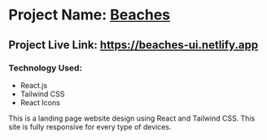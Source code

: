 # Project Name: [Beaches](https://beaches-ui.netlify.app)

## Project Live Link: https://beaches-ui.netlify.app

### Technology Used:
- React.js
- Tailwind CSS
- React Icons

<p>
This is a landing page website design using React and Tailwind CSS. This site is fully responsive for every type of devices.
</p>
